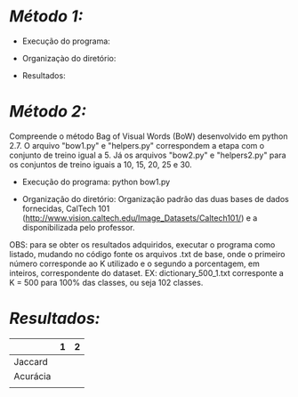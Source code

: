 # ***Método 1:***
- Execução do programa:

- Organizaçào do diretório:

- Resultados:

# ***Método 2:***
 
 Compreende o método Bag of Visual Words (BoW) desenvolvido em python 2.7. O arquivo "bow1.py" e "helpers.py" correspondem a etapa com o conjunto de treino igual a 5. Já os arquivos "bow2.py" e "helpers2.py" para os conjuntos de treino iguais a 10, 15, 20, 25 e 30. 

- Execução do programa: python bow1.py 

- Organização do diretório: Organização padrão das duas bases de dados fornecidas, CalTech 101 (http://www.vision.caltech.edu/Image_Datasets/Caltech101/) e a disponibilizada pelo professor. 

OBS: para se obter os resultados adquiridos, executar o programa como listado, mudando no código fonte os arquivos .txt de base, onde o primeiro número corresponde ao K utilizado e o segundo a porcentagem, em inteiros, correspondente do dataset. 
  EX: dictionary_500_1.txt corresponte a K = 500 para 100% das classes, ou seja 102 classes.


# ***Resultados:***

|                  | 1             | 2        |
| ---------------- |:-------------:| --------:|
| Jaccard          |               |          |
| Acurácia         |               |          |
|                  |               |          |
